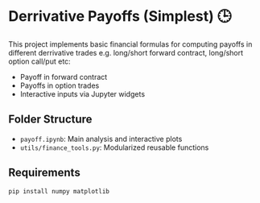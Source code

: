 # Derrivative Payoffs (Simplest) 🕒

This project implements basic financial formulas for computing payoffs in different derrivative trades e.g. long/short forward contract, long/short option call/put etc:

- Payoff in forward contract
- Payoffs in option trades
- Interactive inputs via Jupyter widgets

## Folder Structure
- `payoff.ipynb`: Main analysis and interactive plots
- `utils/finance_tools.py`: Modularized reusable functions

## Requirements
```bash
pip install numpy matplotlib

